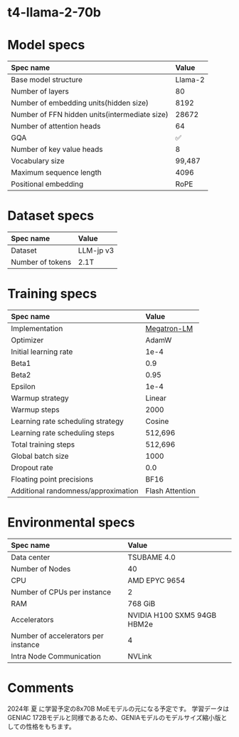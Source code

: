 # t4-llama-2-70b

# Model specs

|Spec name|Value|
|:---|:---|
|Base model structure|Llama-2|
|Number of layers|80|
|Number of embedding units(hidden size)|8192|
|Number of FFN hidden units(intermediate size)|28672|
|Number of attention heads|64|
|GQA|✅|
|Number of key value heads|8|
|Vocabulary size|99,487|
|Maximum sequence length|4096|
|Positional embedding|RoPE|

# Dataset specs
|Spec name|Value|
|:---|:---|
|Dataset|LLM-jp v3|
|Number of tokens|2.1T|

# Training specs

|Spec name|Value|
|:---|:---|
|Implementation|[Megatron-LM](https://github.com/llm-jp/Megatron-LM/tree/7b45c6ca5793ab3c7eba7c53863930dd538b83bf)|
|Optimizer|AdamW|
|Initial learning rate|1e-4|
|Beta1|0.9|
|Beta2|0.95|
|Epsilon|1e-4|
|Warmup strategy|Linear|
|Warmup steps|2000|
|Learning rate scheduling strategy|Cosine|
|Learning rate scheduling steps|512,696|
|Total training steps|512,696|
|Global batch size|1000|
|Dropout rate|0.0|
|Floating point precisions|BF16|
|Additional randomness/approximation|Flash Attention|

# Environmental specs

|Spec name|Value|
|:---|:---|
|Data center|TSUBAME 4.0|
|Number of Nodes|40|
|CPU|AMD EPYC 9654|
|Number of CPUs per instance|2|
|RAM|768 GiB|
|Accelerators| NVIDIA H100 SXM5 94GB HBM2e |
|Number of accelerators per instance|4|
|Intra Node Communication |NVLink|

# Comments

2024年 夏 に学習予定の8x70B MoEモデルの元になる予定です。
学習データはGENIAC 172Bモデルと同様であるため、GENIAモデルのモデルサイズ縮小版としての性格をもちます。
